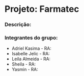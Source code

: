 <h1>Projeto: Farmatec </h1>
<h3>Descrição: </h3>
<p></p>

<h3>Integrantes do grupo: </h3>

<ul>
  <li>Adriel Kasima - RA: </li>
  <li>Isabelle Jelic - RA:</li>
  <li>Leila Almeida - RA:</li>
  <li>Sheila - RA:</li>
  <li>Yasmin - RA:</li>
</ul>
